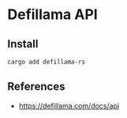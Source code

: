 # Defillama API

## Install

```bash
cargo add defillama-rs
```

## References

- https://defillama.com/docs/api 
